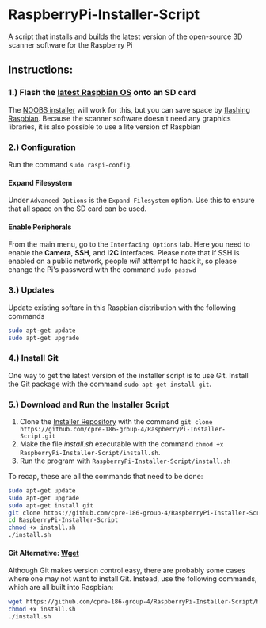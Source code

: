 # RaspberryPi-Installer-Script
A script that installs and builds the latest version of the open-source 3D scanner software for the Raspberry Pi

## Instructions:
### 1.) Flash the [latest Raspbian OS](https://www.raspberrypi.org/downloads/raspbian/) onto an SD card
The [NOOBS installer](https://www.raspberrypi.org/downloads/noobs/) will work for this, but you can save space by
[flashing Raspbian](https://www.raspberrypi.org/documentation/installation/installing-images/README.md). Because 
the scanner software doesn't need any graphics libraries, it is also possible to use a lite version of Raspbian
### 2.) Configuration
Run the command `sudo raspi-config`.
#### Expand Filesystem
Under `Advanced Options` is the `Expand Filesystem` option. Use this to ensure that all space on the SD card can 
be used.
#### Enable Peripherals
From the main menu, go to the `Interfacing Options` tab. Here you need to enable the __Camera__, __SSH__, and __I2C__
interfaces. Please note that if SSH is enabled on a public network, people _will_ atttempt to hack it, so please 
change the Pi's password with the command `sudo passwd`
### 3.) Updates
Update existing softare in this Raspbian distribution with the following commands
```bash
sudo apt-get update
sudo apt-get upgrade
```
### 4.) Install Git
One way to get the latest version of the installer script is to use Git. Install the Git package with the 
command `sudo apt-get install git`.
### 5.) Download and Run the Installer Script
1. Clone the [Installer Repository](https://github.com/cpre-186-group-4/RaspberryPi-Installer-Script) with the command `git clone https://github.com/cpre-186-group-4/RaspberryPi-Installer-Script.git`
2. Make the file _install.sh_ executable with the command `chmod +x RaspberryPi-Installer-Script/install.sh`.
3. Run the program with `RaspberryPi-Installer-Script/install.sh`

To recap, these are all the commands that need to be done:
```bash
sudo apt-get update
sudo apt-get upgrade
sudo apt-get install git
git clone https://github.com/cpre-186-group-4/RaspberryPi-Installer-Script.git
cd RaspberryPi-Installer-Script
chmod +x install.sh
./install.sh
```
#### Git Alternative: [Wget](https://www.gnu.org/software/wget/)
Although Git makes version control easy, there are probably some cases where one may not want to install Git. Instead, use the following commands, which are all built into Raspbian:
```bash
wget https://github.com/cpre-186-group-4/RaspberryPi-Installer-Script/blob/master/install.sh
chmod +x install.sh
./install.sh
```
